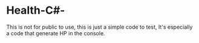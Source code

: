 # Health-C#-
This is not for public to use, this is just a simple code to test, It's especially a code that generate HP in the console.

